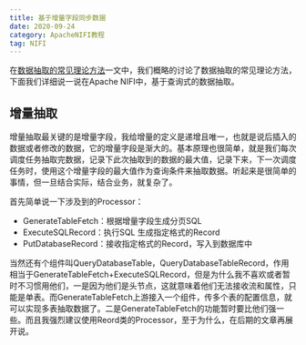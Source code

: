 ```yaml
---
title: 基于增量字段同步数据
date: 2020-09-24
category: ApacheNIFI教程
tag: NIFI
---
```


在[数据抽取的常见理论方法](./004-数据抽取的常见方法.md)一文中，我们概略的讨论了数据抽取的常见理论方法，下面我们详细说一说在Apache NIFI中，基于查询式的数据抽取。

<!-- more -->

## 增量抽取

增量抽取最关键的是增量字段，我给增量的定义是递增且唯一，也就是说后插入的数据或者修改的数据，它的增量字段是渐大的。基本原理也很简单，就是我们每次调度任务抽取完数据，记录下此次抽取到的数据的最大值，记录下来，下一次调度任务时，使用这个增量字段的最大值作为查询条件来抽取数据。听起来是很简单的事情，但一旦结合实际，结合业务，就复杂了。

首先简单说一下涉及到的Processor：
- GenerateTableFetch：根据增量字段生成分页SQL
- ExecuteSQLRecord：执行SQL 生成指定格式的Record
- PutDatabaseRecord：接收指定格式的Record，写入到数据库中

当然还有个组件叫QueryDatabaseTable，QueryDatabaseTableRecord，作用相当于GenerateTableFetch+ExecuteSQLRecord，但是为什么我不喜欢或者暂时不习惯用他们，一是因为他们是头节点，这就意味着他们无法接收流和属性，只能是单表。而GenerateTableFetch上游接入一个组件，传多个表的配置信息，就可以实现多表抽取数据了。二是GenerateTableFetch的功能暂时要比他们强一些。而且我强烈建议使用Reord类的Processor，至于为什么，在后期的文章再展开说。






